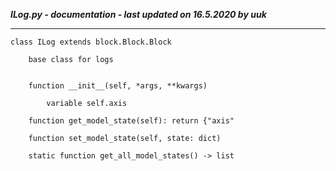 ***ILog.py - documentation - last updated on 16.5.2020 by uuk***
___

    class ILog extends block.Block.Block
        
        base class for logs


        function __init__(self, *args, **kwargs)

            variable self.axis

        function get_model_state(self): return {"axis"

        function set_model_state(self, state: dict)

        static function get_all_model_states() -> list